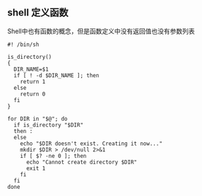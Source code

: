 ## shell 定义函数

Shell中也有函数的概念，但是函数定义中没有返回值也没有参数列表

    #! /bin/sh
    
    is_directory()
    {
      DIR_NAME=$1
      if [ ! -d $DIR_NAME ]; then
        return 1
      else
        return 0
      fi
    }
    
    for DIR in "$@"; do
      if is_directory "$DIR"
      then :
      else
        echo "$DIR doesn't exist. Creating it now..."
        mkdir $DIR > /dev/null 2>&1
        if [ $? -ne 0 ]; then
          echo "Cannot create directory $DIR"
          exit 1
        fi
      fi
    done
